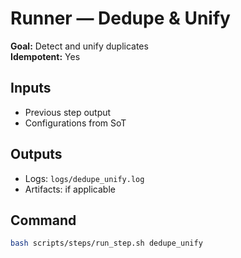 # Runner — Dedupe & Unify

**Goal:** Detect and unify duplicates  
**Idempotent:** Yes

## Inputs
- Previous step output
- Configurations from SoT

## Outputs
- Logs: `logs/dedupe_unify.log`
- Artifacts: if applicable

## Command
```bash
bash scripts/steps/run_step.sh dedupe_unify
```
